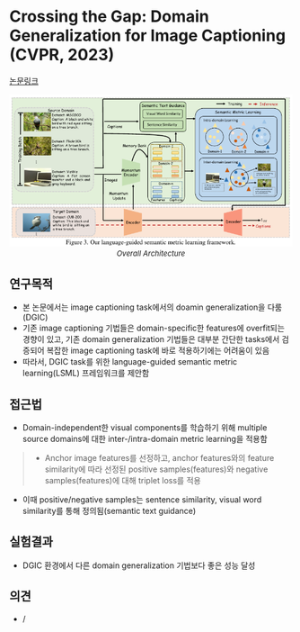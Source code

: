 # Crossing the Gap: Domain Generalization for Image Captioning (CVPR, 2023)

[논문링크](https://openaccess.thecvf.com/content/CVPR2023/html/Ren_Crossing_the_Gap_Domain_Generalization_for_Image_Captioning_CVPR_2023_paper.html)

<p align="center">
    <img width="700" alt='fig1' src="../img/ren2023crossing.png?raw=true"></br>
    <em><font size=2>Overall Architecture</font></em>
</p>

## 연구목적
- 본 논문에서는 image captioning task에서의 doamin generalization을 다룸(DGIC)
- 기존 image captioning 기법들은 domain-specific한 features에 overfit되는 경향이 있고, 기존 domain generalization 기법들은 대부분 간단한 tasks에서 검증되어 복잡한 image captioning task에 바로 적용하기에는 어려움이 있음
- 따라서, DGIC task를 위한 language-guided semantic metric learning(LSML) 프레임워크를 제안함

## 접근법
- Domain-independent한 visual components를 학습하기 위해 multiple source domains에 대한 inter-/intra-domain metric learning을 적용함
> - Anchor image features를 선정하고, anchor features와의 feature similarity에 따라 선정된 positive samples(features)와 negative samples(features)에 대해 triplet loss를 적용
- 이때 positive/negative samples는 sentence similarity, visual word similarity를 통해 정의됨(semantic text guidance)

## 실험결과
- DGIC 환경에서 다른 domain generalization 기법보다 좋은 성능 달성

## 의견
- /
